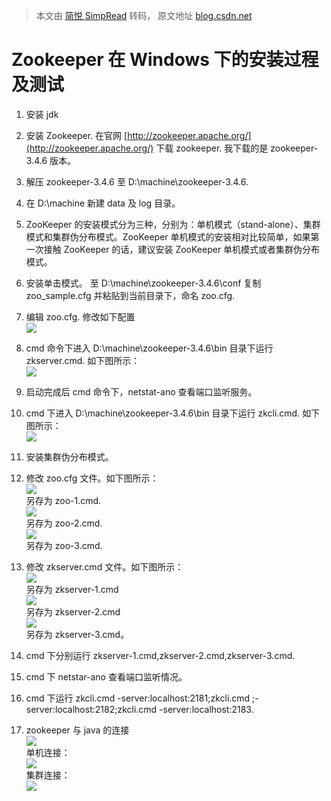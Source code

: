 > 本文由 [简悦 SimpRead](http://ksria.com/simpread/) 转码， 原文地址 [blog.csdn.net](https://blog.csdn.net/u010317829/article/details/52119281)

Zookeeper 在 Windows 下的安装过程及测试
=============================

1.  安装 jdk
2.  安装 Zookeeper. 在官网 [http://zookeeper.apache.org/](http://zookeeper.apache.org/) 下载 zookeeper. 我下载的是 zookeeper-3.4.6 版本。
3.  解压 zookeeper-3.4.6 至 D:\machine\zookeeper-3.4.6.
4.  在 D:\machine 新建 data 及 log 目录。
5.  ZooKeeper 的安装模式分为三种，分别为：单机模式（stand-alone）、集群模式和集群伪分布模式。ZooKeeper 单机模式的安装相对比较简单，如果第一次接触 ZooKeeper 的话，建议安装 ZooKeeper 单机模式或者集群伪分布模式。
    
6.  安装单击模式。 至 D:\machine\zookeeper-3.4.6\conf 复制 zoo_sample.cfg 并粘贴到当前目录下，命名 zoo.cfg.
    
7.  编辑 zoo.cfg. 修改如下配置  
    ![](https://img-blog.csdn.net/20160804144808278)
    
8.  cmd 命令下进入 D:\machine\zookeeper-3.4.6\bin 目录下运行 zkserver.cmd. 如下图所示：  
    ![](https://img-blog.csdn.net/20160804145122967)
    
9.  启动完成后 cmd 命令下，netstat-ano 查看端口监听服务。
10.  cmd 下进入 D:\machine\zookeeper-3.4.6\bin 目录下运行 zkcli.cmd. 如下图所示：  
    ![](https://img-blog.csdn.net/20160804145348921)
11.  安装集群伪分布模式。
12.  修改 zoo.cfg 文件。如下图所示：  
    ![](https://img-blog.csdn.net/20160804150352378)  
    另存为 zoo-1.cmd.  
    ![](https://img-blog.csdn.net/20160804150616660)  
    另存为 zoo-2.cmd.  
    ![](https://img-blog.csdn.net/20160804150710145)  
    另存为 zoo-3.cmd.
    
13.  修改 zkserver.cmd 文件。如下图所示：  
    ![](https://img-blog.csdn.net/20160804151042037)  
    另存为 zkserver-1.cmd  
    ![](https://img-blog.csdn.net/20160804151203148)  
    另存为 zkserver-2.cmd  
    ![](https://img-blog.csdn.net/20160804151219742)  
    另存为 zkserver-3.cmd。
    
14.  cmd 下分别运行 zkserver-1.cmd,zkserver-2.cmd,zkserver-3.cmd.
    
15.  cmd 下 netstar-ano 查看端口监听情况。
16.  cmd 下运行 zkcli.cmd -server:localhost:2181;zkcli.cmd ;-server:localhost:2182;zkcli.cmd -server:localhost:2183.
    
17.  zookeeper 与 java 的连接  
    ![](https://img-blog.csdn.net/20160804153622041)  
    单机连接：  
    ![](https://img-blog.csdn.net/20160804153641041)  
    集群连接：  
    ![](https://img-blog.csdn.net/20160804153650674)